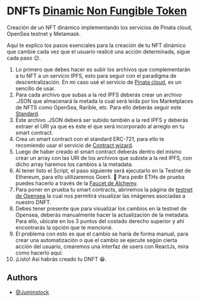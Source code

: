 # DNFTs [Dinamic Non Fungible Token]()
Creación de un NFT dinámico implementando los servicios de Pinata cloud, OpenSea testnet y Metamask.

Aquí te explico los pasos esenciales para la creación de tu NFT dinámico que cambie cada vez que el usuario realicé una acción determinada, sigue cada paso 😉.

1. Lo primero que debes hacer es subir los archivos que complementarán a tu NFT a un servicio IPFS, esto para seguir con el paradigma de descentralización. En mi caso usé el servicio de [Pinata cloud](https://www.pinata.cloud/), es un sencillo de usar.
2. Para cada archivo que subas a la red IPFS deberás crear un archivo .JSON que almacenará la metada la cual será leída por los Marketplaces de NFTS como OpenSea, Rarible, etc. Para ello deberás seguir este [Standard](https://docs.opensea.io/docs/metadata-standards).
3. Éste archivo .JSON deberá ser subido también a la red IPFS y deberás extraer el URI ya que es éste el que será incorporado al arreglo en tu smart contract.
4. Crea un smart contract con el standard ERC-721, para ello te recomiendo usar el servicio de [Contract wizard](https://docs.openzeppelin.com/contracts/4.x/wizard).
5. Luego de haber creado el smart contract deberás dentro del mismo crear un array con las URI de los archivos que subiste a la red IPFS, con dicho array haremos los cambios a la metadata.
6. Al tener listo el Script, el paso siguiente será ejecutarlo en la Testnet de Ethereum, para ello utilizaremos Goerli. 👀 Para pedir ETHs de prueba puedes hacerlo a través de la [Faucet de Alchemy](https://goerlifaucet.com/).
7. Para poner en prueba tu smart contracts, abriremos la página de [testnet de Opensea](https://testnets.opensea.io/) la cual nos permitirá visualizar las imágenes asociadas a nuestro DNFT.
8. Debes tener presente que para visualizar los cambios en la testnet de Opensea, deberás manualmente hacer la actualización de la metadata. Para ello, ubícate en los 3 puntos del costado derecho superior y ahí encontrarás la opción que te mencioné.
9. El problema con esto es que el cambio se haría de forma manual, para crear una automatización o que el cambio se ejecute según cierta acción del usuario, crearemos una interfaz de users con ReactJs, mira como hacerlo aquí:  
10. ¡Listo! Así habrás creado tu DNFT 😁.
## Authors

- [@Juminstock](https://twitter.com/Juminstock)
